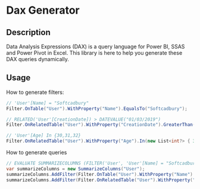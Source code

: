 # Dax Generator

## Description

Data Analysis Expressions (DAX) is a query language for Power BI, SSAS and Power Pivot in Excel.
This library is here to help you generate these DAX queries dynamically.

## Usage

How to generate filters:
```csharp
// 'User'[Name] = "Softcadbury"
Filter.OnTable("User").WithProperty("Name").EqualsTo("Softcadbury");

// RELATED('User'[CreationDate]) > DATEVALUE("01/03/2019")
Filter.OnRelatedTable("User").WithProperty("CreationDate").GreaterThan(new DateTime(2019, 3, 1));

// 'User'[Age] In {30,31,32}
Filter.OnRelatedTable("User").WithProperty("Age").In(new List<int?> { 30,31,32 });
```

How to generate queries
```csharp
// EVALUATE SUMMARIZECOLUMNS (FILTER('User', 'User'[Name] = "Softcadbury" && 'User'[Age] In {30,31,32}))
var summarizeColumns = new SummarizeColumns("User");
summarizeColumns.AddFilter(Filter.OnTable("User").WithProperty("Name").EqualsTo("Softcadbury"));
summarizeColumns.AddFilter(Filter.OnRelatedTable("User").WithProperty("Age").In(new List<int?> { 30,31,32 }));
```